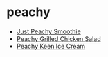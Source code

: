 # peachy

 * [Just Peachy Smoothie](index/j/just-peachy-smoothie-230310.json)
 * [Peachy Grilled Chicken Salad](index/p/peachy-grilled-chicken-salad-235586.json)
 * [Peachy Keen Ice Cream](index/p/peachy-keen-ice-cream-106884.json)
